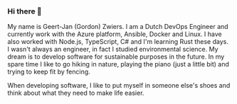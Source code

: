 ### Hi there 👋

My name is Geert-Jan (Gordon) Zwiers. I am a Dutch DevOps Engineer and currently work with the Azure platform, Ansible, Docker and Linux. I have also worked with Node.js, TypeScript, C# and I'm learning Rust these days. I wasn't always an engineer, in fact I studied environmental science. My dream is to develop software for sustainable purposes in the future. In my spare time I like to go hiking in nature, playing the piano (just a little bit) and trying to keep fit by fencing.

When developing software, I like to put myself in someone else's shoes and think about what they need to make life easier.


<!--
**GJZwiers/GJZwiers** is a ✨ _special_ ✨ repository because its `README.md` (this file) appears on your GitHub profile.

Here are some ideas to get you started:

- 🔭 I’m currently working on ...
- 🌱 I’m currently learning ...
- 👯 I’m looking to collaborate on ...
- 🤔 I’m looking for help with ...
- 💬 Ask me about ...
- 📫 How to reach me: ...
- 😄 Pronouns: ...
- ⚡ Fun fact: ...
-->
